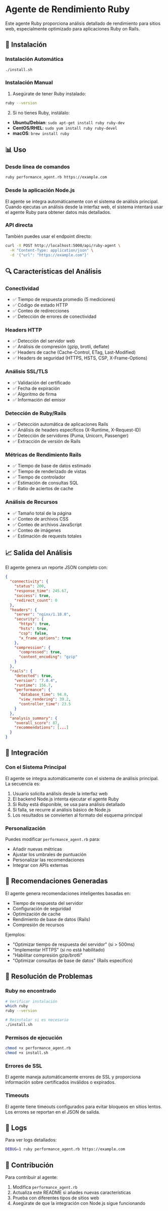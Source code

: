 # Agente de Rendimiento Ruby

Este agente Ruby proporciona análisis detallado de rendimiento para sitios web, especialmente optimizado para aplicaciones Ruby on Rails.

## 🚀 Instalación

### Instalación Automática
```bash
./install.sh
```

### Instalación Manual
1. Asegúrate de tener Ruby instalado:
```bash
ruby --version
```

2. Si no tienes Ruby, instálalo:
- **Ubuntu/Debian**: `sudo apt-get install ruby ruby-dev`
- **CentOS/RHEL**: `sudo yum install ruby ruby-devel`
- **macOS**: `brew install ruby`

## 📊 Uso

### Desde línea de comandos
```bash
ruby performance_agent.rb https://example.com
```

### Desde la aplicación Node.js
El agente se integra automáticamente con el sistema de análisis principal. Cuando ejecutas un análisis desde la interfaz web, el sistema intentará usar el agente Ruby para obtener datos más detallados.

### API directa
También puedes usar el endpoint directo:
```bash
curl -X POST http://localhost:5000/api/ruby-agent \
  -H "Content-Type: application/json" \
  -d '{"url": "https://example.com"}'
```

## 🔍 Características del Análisis

### Conectividad
- ✅ Tiempo de respuesta promedio (5 mediciones)
- ✅ Código de estado HTTP
- ✅ Conteo de redirecciones
- ✅ Detección de errores de conectividad

### Headers HTTP
- ✅ Detección del servidor web
- ✅ Análisis de compresión (gzip, brotli, deflate)
- ✅ Headers de cache (Cache-Control, ETag, Last-Modified)
- ✅ Headers de seguridad (HTTPS, HSTS, CSP, X-Frame-Options)

### Análisis SSL/TLS
- ✅ Validación del certificado
- ✅ Fecha de expiración
- ✅ Algoritmo de firma
- ✅ Información del emisor

### Detección de Ruby/Rails
- ✅ Detección automática de aplicaciones Rails
- ✅ Análisis de headers específicos (X-Runtime, X-Request-ID)
- ✅ Detección de servidores (Puma, Unicorn, Passenger)
- ✅ Extracción de versión de Rails

### Métricas de Rendimiento Rails
- ✅ Tiempo de base de datos estimado
- ✅ Tiempo de renderizado de vistas
- ✅ Tiempo de controlador
- ✅ Estimación de consultas SQL
- ✅ Ratio de aciertos de cache

### Análisis de Recursos
- ✅ Tamaño total de la página
- ✅ Conteo de archivos CSS
- ✅ Conteo de archivos JavaScript
- ✅ Conteo de imágenes
- ✅ Estimación de requests totales

## 📈 Salida del Análisis

El agente genera un reporte JSON completo con:

```json
{
  "connectivity": {
    "status": 200,
    "response_time": 245.67,
    "success": true,
    "redirect_count": 0
  },
  "headers": {
    "server": "nginx/1.18.0",
    "security": {
      "https": true,
      "hsts": true,
      "csp": false,
      "x_frame_options": true
    },
    "compression": {
      "compressed": true,
      "content_encoding": "gzip"
    }
  },
  "rails": {
    "detected": true,
    "version": "7.0.4",
    "runtime": 156.7,
    "performance": {
      "database_time": 94.0,
      "view_rendering": 39.2,
      "controller_time": 23.5
    }
  },
  "analysis_summary": {
    "overall_score": 87,
    "recommendations": [...]
  }
}
```

## 🔧 Integración

### Con el Sistema Principal
El agente se integra automáticamente con el sistema de análisis principal. La secuencia es:

1. Usuario solicita análisis desde la interfaz web
2. El backend Node.js intenta ejecutar el agente Ruby
3. Si Ruby está disponible, se usa para análisis detallado
4. Si falla, se recurre al análisis básico de Node.js
5. Los resultados se convierten al formato del esquema principal

### Personalización
Puedes modificar `performance_agent.rb` para:
- Añadir nuevas métricas
- Ajustar los umbrales de puntuación
- Personalizar las recomendaciones
- Integrar con APIs externas

## 🎯 Recomendaciones Generadas

El agente genera recomendaciones inteligentes basadas en:
- Tiempo de respuesta del servidor
- Configuración de seguridad
- Optimización de cache
- Rendimiento de base de datos (Rails)
- Compresión de recursos

Ejemplos:
- "Optimizar tiempo de respuesta del servidor" (si > 500ms)
- "Implementar HTTPS" (si no está habilitado)
- "Habilitar compresión gzip/brotli"
- "Optimizar consultas de base de datos" (Rails específico)

## 🐛 Resolución de Problemas

### Ruby no encontrado
```bash
# Verificar instalación
which ruby
ruby --version

# Reinstalar si es necesario
./install.sh
```

### Permisos de ejecución
```bash
chmod +x performance_agent.rb
chmod +x install.sh
```

### Errores de SSL
El agente maneja automáticamente errores de SSL y proporciona información sobre certificados inválidos o expirados.

### Timeouts
El agente tiene timeouts configurados para evitar bloqueos en sitios lentos. Los errores se reportan en el JSON de salida.

## 📝 Logs

Para ver logs detallados:
```bash
DEBUG=1 ruby performance_agent.rb https://example.com
```

## 🤝 Contribución

Para contribuir al agente:
1. Modifica `performance_agent.rb`
2. Actualiza este README si añades nuevas características
3. Prueba con diferentes tipos de sitios web
4. Asegúrate de que la integración con Node.js sigue funcionando